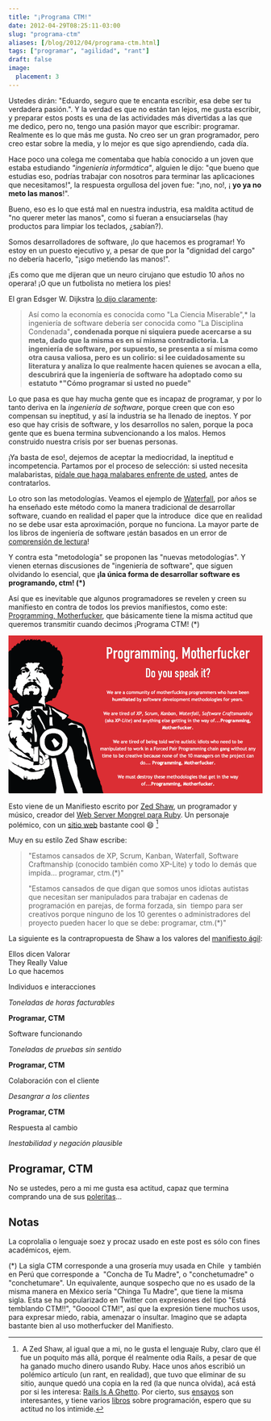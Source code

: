 ```yaml
---
title: "¡Programa CTM!"
date: 2012-04-29T08:25:11-03:00
slug: "programa-ctm"
aliases: [/blog/2012/04/programa-ctm.html]
tags: ["programar", "agilidad", "rant"]
draft: false
image:
  placement: 3
---
```


Ustedes dirán: "Eduardo, seguro que te encanta escribir, esa debe ser
tu verdadera pasión.". Y la verdad es que no están tan lejos, me gusta
escribir, y preparar estos posts es una de las actividades más
divertidas a las que me dedico, pero no, tengo una pasión mayor que
escribir: programar. Realmente es lo que más me gusta. No creo ser un
gran programador, pero creo estar sobre la media, y lo mejor es que sigo
aprendiendo, cada día.

Hace poco una colega me comentaba que había conocido a un joven que
estaba estudiando *"ingeniería informática"*, alguien le dijo: "que
bueno que estudias eso, podrías trabajar con nosotros para terminar las
aplicaciones que necesitamos!", la respuesta orgullosa del joven fue:
"¡no, no!, ¡ **yo ya no meto las manos**!".

Bueno, eso es lo que está mal en nuestra industria, esa maldita actitud
de "no querer meter las manos", como si fueran a ensuciarselas (hay
productos para limpiar los teclados, ¿sabían?).

Somos desarrolladores de software, ¡lo que hacemos es programar! Yo
estoy en un puesto ejecutivo y, a pesar de que por la "dignidad del
cargo" no debería hacerlo, "¡sigo metiendo las manos!".

¡Es como que me dijeran que un neuro cirujano que estudio 10 años no
operara! ¡O que un futbolista no metiera los pies!

El gran Edsger W. Dijkstra [lo dijo claramente](/blog/2010/01/la-disciplina-condenada.html):

> Así como la economía es conocida como "La Ciencia Miserable",\* la
> ingeniería de software debería ser conocida como "La Disciplina
> Condenada"**, condenada porque ni siquiera puede acercarse a su meta,
> dado que la misma es en sí misma contradictoria. La ingeniería de
> software, por supuesto, se presenta a sí misma como otra causa
> valiosa, pero es un colirio: si lee cuidadosamente su literatura y
> analiza lo que realmente hacen quienes se avocan a ella, descubrirá
> que la ingeniería de software ha adoptado como su estatuto \*"Cómo
> programar si usted no puede"**

Lo que pasa es que hay mucha gente que es incapaz de programar, y por lo
tanto deriva en la *ingeniería de software*, porque creen que con eso
compensan su ineptitud, y así la industria se ha llenado de ineptos. Y
por eso que hay crisis de software, y los desarrollos no salen, porque
la poca gente que es buena termina subvencionando a los malos. Hemos
construido nuestra crisis por ser buenas personas.

¡Ya basta de eso!, dejemos de aceptar la mediocridad, la ineptitud e
incompetencia. Partamos por el proceso de selección: si usted necesita
malabaristas, [pídale que haga malabares enfrente de
usted](http://www.lnds.net/blog/2010/12/como-contratar-malabaristas.html), antes
de contratarlos.

Lo otro son las metodologías. Veamos el ejemplo de
[Waterfall](http://en.wikipedia.org/wiki/Waterfall_model), por años se
ha enseñado este método como la manera tradicional de desarrollar
software, cuando en realidad el paper que la introduce  dice que en
realidad no se debe usar esta aproximación, porque no funciona. La mayor
parte de los libros de ingeniería de software ¡están basados en un error
de [comprensión de lectura](/blog/2011/11/comprensin-de-lectura.html)!

Y contra esta "metodología" se proponen las "nuevas metodologías". Y
vienen eternas discusiones de "ingeniería de software", que siguen
olvidando lo esencial, que **¡la única forma de desarrollar software es
programando, ctm! (\*)**

Así que es inevitable que algunos programadores se revelen y creen su
manifiesto en contra de todos los previos manifiestos, como este:
[Programming, Motherfucker](http://programming-motherfucker.com/), que
básicamente tiene la misma actitud que queremos transmitir cuando
decimos ¡Programa CTM! (\*)

![](programming-motherfucker.png)

Esto viene de un Manifiesto escrito por [Zed Shaw](http://zedshaw.com/),
un programador y músico, creador del [Web Server Mongrel para
Ruby](http://rubyforge.org/projects/mongrel/). Un personaje polémico,
con un [sitio web](http://zedshaw.com/) bastante cool :smile: [^1]

Muy en su estilo Zed Shaw escribe:


> "Estamos cansados de XP, Scrum, Kanban, Waterfall, Software
> Craftmanship (conocido también como XP-Lite) y todo lo demás que
> impida\... programar, ctm.(\*)"
>
> "Estamos cansados de que digan que somos unos idiotas autistas que
> necesitan ser manipulados para trabajar en cadenas de programación en
> parejas, de forma forzada, sin  tiempo para ser creativos porque
> ninguno de los 10 gerentes o administradores del proyecto pueden hacer
> lo que se debe: programar, ctm.(\*)"

La siguiente es la contrapropuesta de Shaw a los valores del 
[manifiesto ágil](http://agilemanifesto.org/iso/es/):

Ellos dicen Valorar\
They Really Value\
Lo que hacemos

Individuos e interacciones

*Toneladas de horas facturables*

**Programar, CTM**

Software funcionando

*Toneladas de pruebas sin sentido*

**Programar, CTM**

Colaboración con el cliente

*Desangrar a los clientes*

**Programar, CTM**

Respuesta al cambio

*Inestabilidad y negación plausible*

## **Programar, CTM**

No se ustedes, pero a mi me gusta esa actitud, capaz que termina
comprando una de sus
[poleritas](http://programming-motherfucker.com/buy.html)\...

## **Notas**

La coprolalia o lenguaje soez y procaz usado en este post es sólo con
fines académicos, ejem.

(\*) La sigla CTM corresponde a una grosería muy usada en Chile  y
también en Perú que corresponde a  "Concha de Tu Madre", o
"conchetumadre" o "conchetumare". Un equivalente, aunque sospecho
que no es usado de la misma manera en México sería "Chinga Tu Madre",
que tiene la misma sigla. Esta se ha popularizado en Twitter con
expresiones del tipo "Está temblando CTM!!", "Gooool CTM!", así que
la expresión tiene muchos usos, para expresar miedo, rabia, amenazar o
insultar. Imagino que se adapta bastante bien al uso motherfucker del
Manifiesto.

[^1]:  A Zed Shaw, al igual que a mi, no le gusta el lenguaje Ruby,
claro que él fue un poquito más allá, porque él realmente odia Rails, a
pesar de que ha ganado mucho dinero usando Ruby. Hace unos años escribió
un polémico artículo (un rant, en realidad), que tuvo que eliminar de su
sitio, aunque quedó una copia en la red (la que nunca olvida), acá está
por si les interesa: [Rails Is A Ghetto](http://www.zedshaw.com.sharedcopy.com/rants/51489cec9386f7c13f69b3a58cd50b02.html).
Por cierto, sus [ensayos](http://zedshaw.com/essays/) son interesantes,
y tiene varios [libros](http://learncodethehardway.org/) sobre
programación, espero que su actitud no los intimide.
